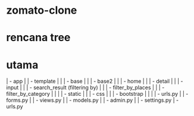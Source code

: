 # zomato-clone

# rencana tree
# utama
  | - app
  |     | - template
  |     |       | - base
  |     |       | - base2
  |     |       | - home
  |     |       | - detail
  |     |       | - input
  |     |       | - search_result (filtering by)
  |     |       | - filter_by_places
  |     |       | - filter_by_category
  |     |
  |     | - static
  |     |       | - css
  |     |       | - bootstrap
  |     |
  |     | - urls.py
  |     | - forms.py
  |     | - views.py
  |     | - models.py
  |     | - admin.py
  |
  | - settings.py
  | - urls.py
